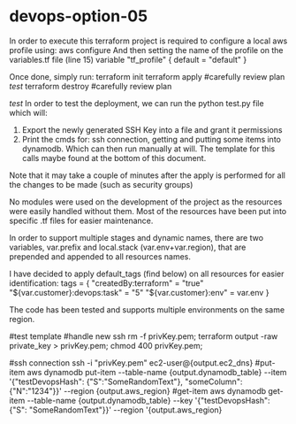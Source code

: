 # devops-option-05

In order to execute this terraform project is required to configure a local aws profile using:
            aws configure
And then setting the name of the profile on the variables.tf file (line 15)
    variable "tf_profile" {
        default = "default" 
    }


Once done, simply run:
    terraform init
    terraform apply         #carefully review plan 
    *test*
    terraform destroy       #carefully review plan

*test*
In order to test the deployment, we can run the python test.py file which will:
1) Export the newly generated SSH Key into a file and grant it permissions
2) Print the cmds for: ssh connection, getting and putting some items into dynamodb. Which can then run manually at will. 
The template for this calls maybe found at the bottom of this document.

Note that it may take a couple of minutes after the apply is performed for all the changes to be made (such as security groups)


No modules were used on the development of the project as the resources were easily handled without them.
Most of the resources have been put into specific .tf files for easier maintenance.

In order to support multiple stages and dynamic names, there are two variables, var.prefix and local.stack (var.env+var.region), that are prepended and appended to all resources names. 

I have decided to apply default_tags (find below) on all resources for easier identification:
    tags = {
        "createdBy:terraform"         = "true"
        "${var.customer}:devops:task" = "5"
        "${var.customer}:env" = var.env
        }

The code has been tested and supports multiple environments on the same region.

#test template
#handle new ssh
    rm -f privKey.pem;
    terraform output -raw private_key > privKey.pem;
    chmod 400 privKey.pem;

#ssh connection
    ssh -i "privKey.pem" ec2-user@{output.ec2_dns}
#put-item
    aws dynamodb put-item --table-name {output.dynamodb_table} --item '{"testDevopsHash": {"S":"SomeRandomText"}, "someColumn": {"N":"1234"}}' --region {output.aws_region}
#get-item
    aws dynamodb get-item --table-name {output.dynamodb_table} --key '{"testDevopsHash": {"S": "SomeRandomText"}}' --region '{output.aws_region}